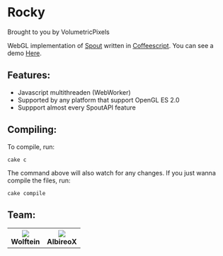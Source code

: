 Rocky
=====

Brought to you by VolumetricPixels

WebGL implementation of [Spout](http://github.com/SpoutDev/) written in [Coffeescript](http://jashkenas.github.com/coffee-script/).
You can see a demo [Here](http://wolftein.github.com/Rocky/).

## Features:
* Javascript multithreaden (WebWorker)
* Supported by any platform that support OpenGL ES 2.0
* Suppport almost every SpoutAPI feature

## Compiling:

To compile, run:
	
	cake c

The command above will also watch for any changes. If you just wanna compile the files, run:

	cake compile
	
## Team:
<table>
	<tr>
		<th><img src="http://cdn.spout.org/data/avatars/l/5/5138.jpg?1345138056" /><br />Wolftein</th>
		<th><img src="http://www.gravatar.com/avatar/9c5c3b395c30ab444a71bd0d52ddd73c.jpg?s=150" /><br />AlbireoX</th>
	</tr>
</table>
